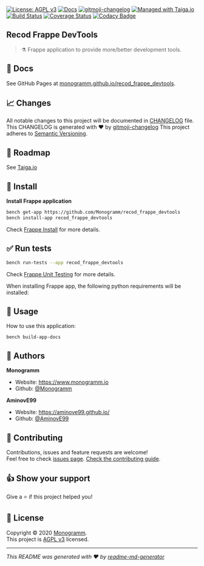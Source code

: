 [![License: AGPL v3][uri_license_image]][uri_license]
[![Docs](https://img.shields.io/badge/Docs-Github%20Pages-blue)](https://monogramm.github.io/recod_frappe_devtools/)
[![gitmoji-changelog](https://img.shields.io/badge/Changelog-gitmoji-blue.svg)](https://github.com/frinyvonnick/gitmoji-changelog)
[![Managed with Taiga.io](https://img.shields.io/badge/managed%20with-TAIGA.io-709f14.svg)](https://tree.taiga.io/project/monogrammbot-monogrammrecod_frappe_devtools/ "Managed with Taiga.io")
[![Build Status](https://travis-ci.org/Monogramm/recod_frappe_devtools.svg)](https://travis-ci.org/Monogramm/recod_frappe_devtools)
[![Coverage Status](https://coveralls.io/repos/github/Monogramm/recod_frappe_devtools/badge.svg?branch=master)](https://coveralls.io/github/Monogramm/recod_frappe_devtools?branch=master)
[![Codacy Badge](https://api.codacy.com/project/badge/Grade/347f10fa884446c492b6ba8cd7f4d7fc)](https://app.codacy.com/gh/Monogramm/recod_frappe_devtools?utm_source=github.com&utm_medium=referral&utm_content=Monogramm/recod_frappe_devtools&utm_campaign=Badge_Grade_Dashboard)
<!--
[![Codacy Badge](https://api.codacy.com/project/badge/Coverage/273679c703bb4f02ba1aacb350f7b1c5)](https://www.codacy.com/gh/Monogramm/recod_frappe_devtools?utm_source=github.com&utm_medium=referral&utm_content=Monogramm/recod_frappe_devtools&utm_campaign=Badge_Coverage)
[![codecov](https://codecov.io/gh/Monogramm/recod_frappe_devtools/branch/master/graph/badge.svg)](https://codecov.io/gh/Monogramm/recod_frappe_devtools)
[![DeepSource](https://static.deepsource.io/deepsource-badge-light-mini.svg)](https://deepsource.io/gh/Monogramm/recod_frappe_devtools/?ref=repository-badge)
-->

## Recod Frappe DevTools

> :alembic: Frappe application to provide more/better development tools.

## :blue_book: Docs

See GitHub Pages at [monogramm.github.io/recod_frappe_devtools](https://monogramm.github.io/recod_frappe_devtools/).

## :chart_with_upwards_trend: Changes

All notable changes to this project will be documented in [CHANGELOG](./CHANGELOG.md) file.
This CHANGELOG is generated with :heart: by [gitmoji-changelog](https://github.com/frinyvonnick/gitmoji-changelog)
This project adheres to [Semantic Versioning](https://semver.org/spec/v2.0.0.html).

## :bookmark: Roadmap

See [Taiga.io](https://tree.taiga.io/project/monogrammbot-monogrammrecod_frappe_devtools/ "Taiga.io monogrammbot-monogrammrecod_frappe_devtools")

## :construction: Install

**Install Frappe application**

```sh
bench get-app https://github.com/Monogramm/recod_frappe_devtools
bench install-app recod_frappe_devtools
```

Check [Frappe Install](https://github.com/frappe/frappe/wiki/The-Hitchhiker%27s-Guide-to-Installing-Frappe-on-Linux) for more details.

## :white_check_mark: Run tests

```sh
bench run-tests --app recod_frappe_devtools
```

Check [Frappe Unit Testing](https://frappe.io/docs/user/en/guides/automated-testing/unit-testing) for more details.

When installing Frappe app, the following python requirements will be installed:

## :rocket: Usage

How to use this application:

```
bench build-app-docs
```

<!--
[TODO] If project is deployed to DockerHub:
## :whale: Supported tags
[Dockerhub monogramm/recod_frappe_devtools](https://hub.docker.com/r/monogramm/recod_frappe_devtools/)
* `latest`
-->

## :bust_in_silhouette: Authors

**Monogramm**

-   Website: <https://www.monogramm.io>
-   Github: [@Monogramm](https://github.com/Monogramm)

**AminovE99**

-   Website: <https://aminove99.github.io/>
-   Github: [@AminovE99](https://github.com/AminovE99)

## :handshake: Contributing

Contributions, issues and feature requests are welcome!<br />Feel free to check [issues page](https://github.com/Monogramm/recod_frappe_devtools/issues).
[Check the contributing guide](./CONTRIBUTING.md).<br />

## :thumbsup: Show your support

Give a :star: if this project helped you!

## :page_facing_up: License

Copyright © 2020 [Monogramm](https://github.com/Monogramm).<br />
This project is [AGPL v3](uri_license) licensed.

* * *

_This README was generated with :heart: by [readme-md-generator](https://github.com/kefranabg/readme-md-generator)_

[uri_license]: https://opensource.org/licenses/AGPL-3.0

[uri_license_image]: https://img.shields.io/badge/license-AGPL%20v3-blue
